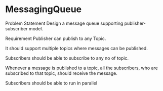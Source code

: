 # MessagingQueue
Problem Statement
Design a message queue supporting publisher-subscriber model. 

Requirement
Publisher can publish to any Topic.

It should support multiple topics where messages can be published.

Subscribers should be able to subscribe to any no of topic.

Whenever a message is published to a topic, all the subscribers, who are subscribed to that topic, should receive the message.

Subscribers should be able to run in parallel
